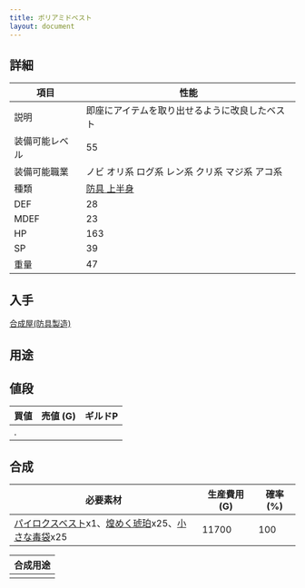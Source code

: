 ```yaml
---
title: ポリアミドベスト
layout: document
---
```

## 詳細


|項目|性能|
|---|---|
|説明|即座にアイテムを取り出せるように改良したベスト|
|装備可能レベル|55|
|装備可能職業|ノビ オリ系 ログ系 レン系 クリ系 マジ系 アコ系|
|種類|[防具 上半身](防具(上半身))|
|DEF|28|
|MDEF|23|
|HP|163|
|SP|39|
|重量|47|

## 入手

[合成屋(防具製造)](合成屋(防具製造))

## 用途


## 値段


|買値|売値 (G)|ギルドP|
|---|---|---|
|.|||

## 合成


|必要素材|生産費用 (G)|確率 (%)|
|---|---|---|
|[パイロクスベスト](パイロクスベスト)x1、[煌めく琥珀](煌めく琥珀)x25、[小さな毒袋](小さな毒袋)x25|11700|100|


|合成用途|
|---|
||
